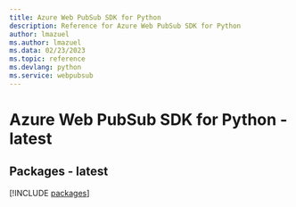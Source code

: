 ```yaml
---
title: Azure Web PubSub SDK for Python
description: Reference for Azure Web PubSub SDK for Python
author: lmazuel
ms.author: lmazuel
ms.data: 02/23/2023
ms.topic: reference
ms.devlang: python
ms.service: webpubsub
---
```

# Azure Web PubSub SDK for Python - latest
## Packages - latest
[!INCLUDE [packages](web-pubsub-index.md)]